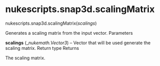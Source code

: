 # nukescripts.snap3d.scalingMatrix
nukescripts.snap3d.scalingMatrix(_scalings_)

Generates a scaling matrix from the input vector.
Parameters

**scalings** (__nukemath.Vector3_) – Vector that will be used generate the scaling matrix.
Return type
Returns

The scaling matrix.